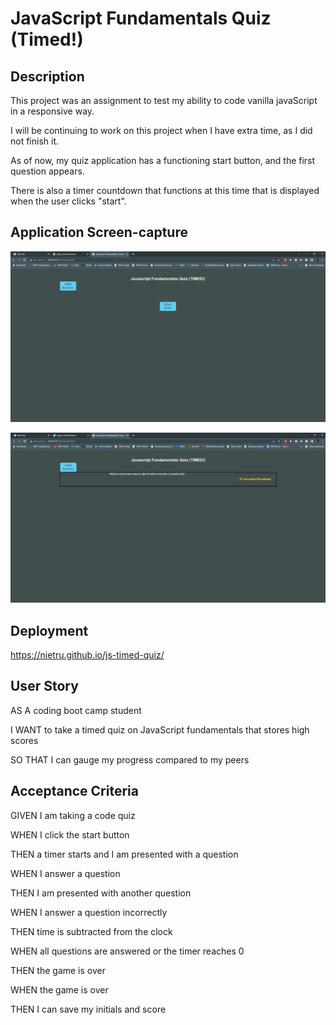 # JavaScript Fundamentals Quiz (Timed!)

## Description

This project was an assignment to test my ability to code vanilla javaScript in a responsive way.

I will be continuing to work on this project when I have extra time, as I did not finish it.

As of now, my quiz application has a functioning start button, and the first question appears.

There is also a timer countdown that functions at this time that is displayed when the user clicks "start".

## Application Screen-capture

![Picture of the JavaScript Fundamental Quiz start page](./assets/images/capture1.PNG?raw=true)

![Picture of the JavaScript Fundamental Quiz once started](./assets/images/capture2.PNG?raw=true)

## Deployment

https://nietru.github.io/js-timed-quiz/

## User Story

AS A coding boot camp student

I WANT to take a timed quiz on JavaScript fundamentals that stores high scores

SO THAT I can gauge my progress compared to my peers

## Acceptance Criteria

GIVEN I am taking a code quiz

WHEN I click the start button

THEN a timer starts and I am presented with a question

WHEN I answer a question

THEN I am presented with another question

WHEN I answer a question incorrectly

THEN time is subtracted from the clock

WHEN all questions are answered or the timer reaches 0

THEN the game is over

WHEN the game is over

THEN I can save my initials and score
